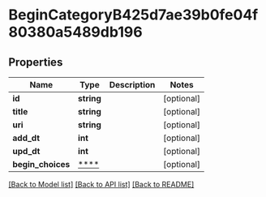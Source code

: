 # BeginCategoryB425d7ae39b0fe04f80380a5489db196

## Properties
Name | Type | Description | Notes
------------ | ------------- | ------------- | -------------
**id** | **string** |  | [optional] 
**title** | **string** |  | [optional] 
**uri** | **string** |  | [optional] 
**add_dt** | **int** |  | [optional] 
**upd_dt** | **int** |  | [optional] 
**begin_choices** | [****](.md) |  | [optional] 

[[Back to Model list]](../../README.md#documentation-for-models) [[Back to API list]](../../README.md#documentation-for-api-endpoints) [[Back to README]](../../README.md)

